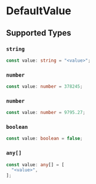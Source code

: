# DefaultValue


## Supported Types

### `string`

```typescript
const value: string = "<value>";
```

### `number`

```typescript
const value: number = 378245;
```

### `number`

```typescript
const value: number = 9795.27;
```

### `boolean`

```typescript
const value: boolean = false;
```

### `any[]`

```typescript
const value: any[] = [
  "<value>",
];
```

